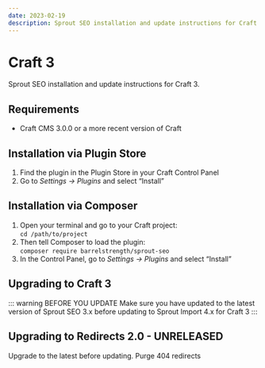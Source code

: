 ```yaml
---
date: 2023-02-19
description: Sprout SEO installation and update instructions for Craft 3.
---
```


# Craft 3

Sprout SEO installation and update instructions for Craft 3.

## Requirements

* Craft CMS 3.0.0 or a more recent version of Craft

## Installation via Plugin Store

1. Find the plugin in the Plugin Store in your Craft Control Panel
2. Go to _Settings → Plugins_ and select “Install”

## Installation via Composer

1. Open your terminal and go to your Craft project:<br>`cd /path/to/project`
2. Then tell Composer to load the plugin:<br>`composer require barrelstrength/sprout-seo`
3. In the Control Panel, go to _Settings → Plugins_ and select “Install”

## Upgrading to Craft 3

::: warning BEFORE YOU UPDATE
Make sure you have updated to the latest version of Sprout SEO 3.x before updating to Sprout Import 4.x for Craft 3
:::

## Upgrading to Redirects 2.0 - UNRELEASED

Upgrade to the latest before updating.
Purge 404 redirects
